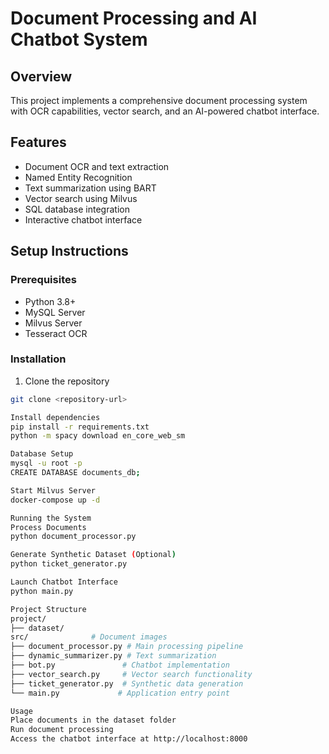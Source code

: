 # Document Processing and AI Chatbot System

## Overview
This project implements a comprehensive document processing system with OCR capabilities, vector search, and an AI-powered chatbot interface.

## Features
- Document OCR and text extraction
- Named Entity Recognition
- Text summarization using BART
- Vector search using Milvus
- SQL database integration
- Interactive chatbot interface

## Setup Instructions

### Prerequisites
- Python 3.8+
- MySQL Server
- Milvus Server
- Tesseract OCR

### Installation
1. Clone the repository
```bash
git clone <repository-url>

Install dependencies
pip install -r requirements.txt
python -m spacy download en_core_web_sm

Database Setup
mysql -u root -p
CREATE DATABASE documents_db;

Start Milvus Server
docker-compose up -d

Running the System
Process Documents
python document_processor.py

Generate Synthetic Dataset (Optional)
python ticket_generator.py

Launch Chatbot Interface
python main.py

Project Structure
project/
├── dataset/
src/              # Document images
├── document_processor.py # Main processing pipeline
├── dynamic_summarizer.py # Text summarization
├── bot.py               # Chatbot implementation
├── vector_search.py     # Vector search functionality
├── ticket_generator.py  # Synthetic data generation
└── main.py             # Application entry point

Usage
Place documents in the dataset folder
Run document processing
Access the chatbot interface at http://localhost:8000
